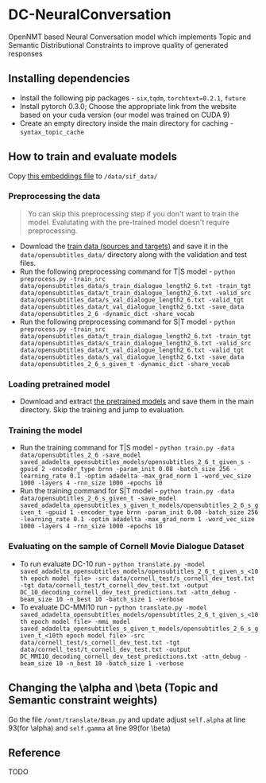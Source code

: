 # DC-NeuralConversation
OpenNMT based Neural Conversation model which implements Topic and Semantic Distributional Constraints to improve quality of generated responses

## Installing dependencies
- Install the following pip packages - `six`,`tqdm`, `torchtext=0.2.1`, `future`
- Install pytorch 0.3.0; Choose the appropriate link from the website based on your cuda version (our model was trained on CUDA 9)
- Create an empty directory inside the main directory for caching - `syntax_topic_cache`

## How to train and evaluate models
Copy [this embeddings file](https://mega.nz/#!hd5VkYAY!eCAkC3Iw3Lsd9OWfzg-vZYKbZtdk8y73TAmo6CTnYkw) to `/data/sif_data/`
### Preprocessing the data
>Yo can skip this preprocessing step if you don't want to train the model. Evalutating with the pre-trained model doesn't require preprocessing. 

- Download the [train data (sources and targets)](https://mega.nz/#!wQIlXSQL!VT4YFeQL2ODWkmCJ1itq_dpsafXUyZQECP0Q1wbtqGQ) and save it in the `data/opensubtitles_data/` directory along with the validation and test files.
- Run the following preprocessing command for T&#124;S model - `python preprocess.py -train_src data/opensubtitles_data/s_train_dialogue_length2_6.txt -train_tgt data/opensubtitles_data/t_train_dialogue_length2_6.txt -valid_src data/opensubtitles_data/s_val_dialogue_length2_6.txt -valid_tgt data/opensubtitles_data/t_val_dialogue_length2_6.txt -save_data data/opensubtitles_2_6 -dynamic_dict -share_vocab`
- Run the following preprocessing command for S&#124;T model - `python preprocess.py -train_src data/opensubtitles_data/t_train_dialogue_length2_6.txt -train_tgt data/opensubtitles_data/s_train_dialogue_length2_6.txt -valid_src data/opensubtitles_data/t_val_dialogue_length2_6.txt -valid_tgt data/opensubtitles_data/s_val_dialogue_length2_6.txt -save_data data/opensubtitles_2_6_s_given_t -dynamic_dict -share_vocab`

### Loading pretrained model
- Download and extract [the pretrained models](https://mega.nz/#!xU5m0AaK!x40PuAD-ipwjWBOAp61YjKjaqr5KiHk5woirkDtN1tU) and save them in the main directory. Skip the training and jump to evaluation.

### Training the model
- Run the training command for T&#124;S model - `python train.py -data data/opensubtitles_2_6 -save_model saved_adadelta_opensubtitles_models/opensubtitles_2_6_t_given_s -gpuid 2 -encoder_type brnn -param_init 0.08 -batch_size 256 -learning_rate 0.1 -optim adadelta -max_grad_norm 1 -word_vec_size 1000 -layers 4 -rnn_size 1000 -epochs 10
`
- Run the training command for S&#124;T model - `python train.py -data data/opensubtitles_2_6_s_given_t -save_model saved_adadelta_opensubtitles_s_given_t_models/opensubtitles_2_6_s_given_t -gpuid 1 -encoder_type brnn -param_init 0.08 -batch_size 256 -learning_rate 0.1 -optim adadelta -max_grad_norm 1 -word_vec_size 1000 -layers 4 -rnn_size 1000 -epochs 10`

### Evaluating on the sample of Cornell Movie Dialogue Dataset
- To run evaluate DC-10 run - `python translate.py -model saved_adadelta_opensubtitles_models/opensubtitles_2_6_t_given_s_<10th epoch model file> -src data/cornell_test/s_cornell_dev_test.txt -tgt data/cornell_test/t_cornell_dev_test.txt -output DC_10_decoding_cornell_dev_test_predictions.txt -attn_debug -beam_size 10 -n_best 10 -batch_size 1 -verbose`
- To evaluate DC-MMI10 run - `python translate.py -model saved_adadelta_opensubtitles_models/opensubtitles_2_6_t_given_s_<10th epoch model file> -mmi_model saved_adadelta_opensubtitles_s_given_t_models/opensubtitles_2_6_s_given_t_<10th epoch model file> -src data/cornell_test/s_cornell_dev_test.txt -tgt data/cornell_test/t_cornell_dev_test.txt -output DC_MMI10_decoding_cornell_dev_test_predictions.txt -attn_debug -beam_size 10 -n_best 10 -batch_size 1 -verbose`

## Changing the \alpha and \beta (Topic and Semantic constraint weights)
Go the file `/onmt/translate/Beam.py` and update adjust `self.alpha` at line 93(for \alpha) and `self.gamma` at line 99(for \beta)

## Reference
TODO